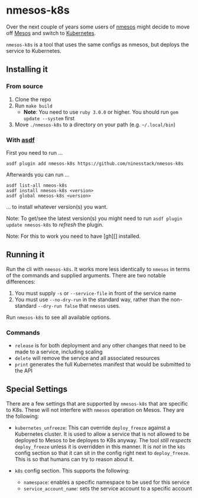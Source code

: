 # nmesos-k8s

Over the next couple of years some users of [nmesos][]
might decide to move off [Mesos][] and switch to [Kubernetes][].

`nmesos-k8s` is a tool that uses the same configs as nmesos,
but deploys the service to Kubernetes.

## Installing it

### From source

1. Clone the repo
2. Run `make build`
   * **Note**: You need to use `ruby 3.0.0` or higher. You should run
   `gem update --system` first
3. Move `./nmesos-k8s` to a directory on your path
   (e.g. `~/.local/bin`)

### With [asdf][]

First you need to run ...

```
asdf plugin add nmesos-k8s https://github.com/ninesstack/nmesos-k8s
```

Afterwards you can run ...

```
asdf list-all nmeos-k8s
asdf install nmesos-k8s <version>
asdf global nmesos-k8s <version>
```

... to install whatever version(s) you want.

Note: To get/see the latest version(s) you might need to run
`asdf plugin update nmesos-k8s` to _refresh_ the plugin.

Note: For this to work you need to have [gh][] installed.

## Running it

Run the cli with `nmesos-k8s`. It works more less identically to
`nmesos` in terms of the commands and supplied arguments. There are
two notable differences:

1. You must supply `-s` or `--service-file` in front of the service name
1. You must use `--no-dry-run` in the standard way, rather than the
   non-standard `--dry-run false` that `nmesos` uses.
   
Run `nmesos-k8s` to see all available options.

### Commands

* `release` is for both deployment and any other changes that need to
  be made to a service, including scaling
* `delete` will remove the service and all associated resources
* `print` generates the full Kubernetes manifest that would be
  submitted to the API

## Special Settings

There are a few settings that are supported by `nmesos-k8s` that are
specific to K8s. These will not interfere with `nmesos` operation on
Mesos. They are the following:

* `kubernetes_unfreeze`: This can override `deploy_freeze` against a
  Kubernetes cluster. It is used to allow a service that is not
  allowed to be deployed to Mesos to be deployes to K8s anyway. The
  tool *still respects* `deploy_freeze` unless it is overridden in
  this manner. It is *not* in the `k8s` config section so that it can
  sit in the config right next to `deploy_freeze`. This is so that
  humans can try to reason about it.

* `k8s` config section. This supports the following:
   * `namespace`: enables a specific namespace to be used for this service
   * `service_account_name`: sets the service account to a specific account

[asdf]: https://asdf-vm.com
[nmesos]: https://github.com/NinesStack/nmesos
[Mesos]: https://mesos.apache.org
[Kubernetes]: https://kubernetes.io
